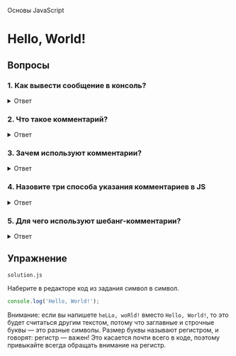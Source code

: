 Основы JavaScript

# Hello, World!

## Вопросы

### 1. Как вывести сообщение в консоль?

<details>

<summary>Ответ</summary>

Объект `console` с методом `log` выводит сообщение в консоль.

</details>

### 2. Что такое комментарий?

<details>

<summary>Ответ</summary>

**Комментарий** - это текст в коде, который не читается интерпретатором и не влияет на результат выполнения кода.

</details>

### 3. Зачем используют комментарии?

<details>

<summary>Ответ</summary>

**Комментарии используются для:**

- добавления подсказок, заметок, предложений, предупреждений;
- предотвращения выполнения кода при отладке.

</details>

### 4. Назовите три способа указания комментариев в JS

<details>

<summary>Ответ</summary>

Комментарии в JavaScript бывают трех видов.

1. `//` - двойной слэш. Весь текст в строке после двойного слэша будет комментарием.

```javascript
// Это комментарий в строке
console.log('Hi!'); // Это комментарий после инструкции
```

2. `/* */` - текст внутри будет закомментирован. Можно использовать на одной или нескольких строках.

```javascript
/* Это однострочный комментарий */

/* 
  Этот комментарий располагается 
  на нескольких строках.
*/

// Пример отключения выполнения console.log()
// внутри определения функции comment
const comment = () => {
  /* console.log("Hello world!"); */
};
```

3. `#!` - шебанг комментарий определяет путь к JavaScript интерпретатору, скрипт которого вы хотите выполнить.

**Действителен только в самом начале скрипта или модуля. Пробелы перед `#!` запрещены. Комментарий состоит из всех символов после `#!` и до конца первой строки.**

```javascript
#!/usr/bin/env node
console.log('Hello world');
```

</details>

### 5. Для чего используют шебанг-комментарии?

<details>

<summary>Ответ</summary>

`#!` - шебанг комментарий определяет путь к JavaScript интерпретатору, скрипт которого вы хотите выполнить.

</details>

## Упражнение

`solution.js`

Наберите в редакторе код из задания символ в символ.

```javascript
console.log('Hello, World!');
```

Внимание: если вы напишете `heLLo, woRld!` вместо `Hello, World!`, то это будет считаться другим текстом, потому что заглавные и строчные буквы — это разные символы. Размер буквы называют регистром, и говорят: регистр — важен! Это касается почти всего в коде, поэтому привыкайте всегда обращать внимание на регистр.
